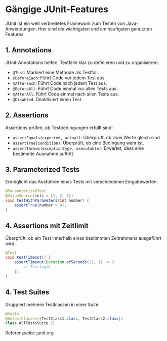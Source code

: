 # Gängige JUnit-Features

JUnit ist ein weit verbreitetes Framework zum Testen von Java-Anwendungen. Hier sind die wichtigsten und am häufigsten genutzten Features:

## 1. **Annotations**
JUnit-Annotations helfen, Testfälle klar zu definieren und zu organisieren:
- `@Test`: Markiert eine Methode als Testfall.
- `@BeforeEach`: Führt Code vor jedem Test aus.
- `@AfterEach`: Führt Code nach jedem Test aus.
- `@BeforeAll`: Führt Code einmal vor allen Tests aus.
- `@AfterAll`: Führt Code einmal nach allen Tests aus.
- `@Disabled`: Deaktiviert einen Test.

## 2. **Assertions**
Assertions prüfen, ob Testbedingungen erfüllt sind:
- `assertEquals(expected, actual)`: Überprüft, ob zwei Werte gleich sind.
- `assertTrue(condition)`: Überprüft, ob eine Bedingung wahr ist.
- `assertThrows(exceptionType, executable)`: Erwartet, dass eine bestimmte Ausnahme auftritt.

## 3. **Parameterized Tests**
Ermöglicht das Ausführen eines Tests mit verschiedenen Eingabewerten:
```java
@ParameterizedTest
@ValueSource(ints = {1, 2, 3})
void testWithParameters(int number) {
    assertTrue(number > 0);
}
```

## 4. **Assertions mit Zeitlimit**
Überprüft, ob ein Test innerhalb eines bestimmten Zeitrahmens ausgeführt wird:
```java
@Test
void testTimeout() {
    assertTimeout(Duration.ofSeconds(2), () -> {
        // Testlogik
    });
}
```

## 4. **Test Suites**
Gruppiert mehrere Testklassen in einer Suite:
```java
@Suite
@SelectClasses({TestClass1.class, TestClass2.class})
class AllTestsSuite {}

```
Referenzseite:
junit.org
